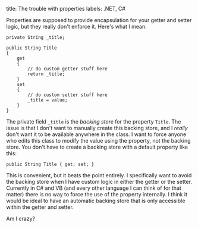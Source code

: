 title: The trouble with properties
labels: .NET, C#

Properties are supposed to provide encapsulation for your getter and setter logic, but they really don't enforce it.  Here's what I mean<!--break-->:

    private String _title;

    public String Title
    {
        get
        {
            // do custom getter stuff here
            return _title;
        }
        set
        {
            // do custom setter stuff here
            _title = value;
        }
    }

The private field <code>_title</code> is the <em>backing store</em> for the property <code>Title</code>.  The issue is that I don't want to manually create this backing store, and I <em>really</em> don't want it to be available anywhere in the class.  I want to force anyone who edits this class to modify the value using the property, not the backing store.  You don't have to create a backing store with a default property like this:

    public String Title { get; set; }

This is convenient, but it beats the point entirely.  I specifically want to avoid the backing store when I have custom logic in either the getter or the setter.  Currently in C# and VB (and every other language I can think of for that matter) there is no way to force the use of the property internally.  I think it would be ideal to have an automatic backing store that is only accessible within the getter and setter.

Am I crazy?
